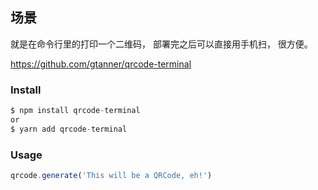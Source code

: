 ## 场景

就是在命令行里的打印一个二维码，
部署完之后可以直接用手机扫，
很方便。

https://github.com/gtanner/qrcode-terminal

### Install
```js
$ npm install qrcode-terminal
or
$ yarn add qrcode-terminal
```

### Usage
```js
qrcode.generate('This will be a QRCode, eh!')
```
